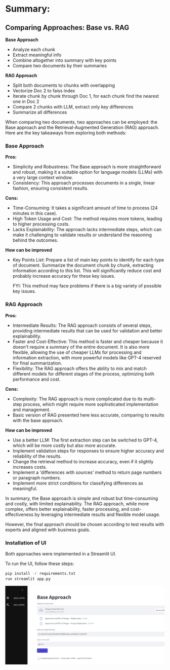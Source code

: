 # **Summary**:

## Comparing Approaches: Base vs. RAG

**Base Approach**
- Analyze each chunk
- Extract meaningful info
- Combine altogether into summary with key points
- Compare two documents by their summaries

**RAG Approach**
- Split both documents to chunks with overlapping
- Vectorize Doc 2 to faiss index
- Iterate chunk by chunk through Doc 1, for each chunk find the nearest one in Doc 2
- Compare 2 chunks with LLM, extract only key differences
- Summarize all differences

When comparing two documents, two approaches can be employed: the Base approach and the Retrieval-Augmented Generation (RAG) approach. Here are the key takeaways from exploring both methods:

### Base Approach
**Pros:**

- Simplicity and Robustness: The Base approach is more straightforward and robust, making it a suitable option for language models (LLMs) with a very large context window.
- Consistency: This approach processes documents in a single, linear fashion, ensuring consistent results.

**Cons:**

- Time-Consuming: It takes a significant amount of time to process (24 minutes in this case).
- High Token Usage and Cost: The method requires more tokens, leading to higher processing costs.
- Lacks Explainability: The approach lacks intermediate steps, which can make it challenging to validate results or understand the reasoning behind the outcomes.

**How can be improved**

- Key Points List: Prepare a list of main key points to identify for each type of document. Summarize the document chunk by chunk, extracting information according to this list. This will significantly reduce cost and probably increase accuracy for these key issues.

  FYI: This method may face problems if there is a big variety of possible key issues. 

### RAG Approach
**Pros:**

- Intermediate Results: The RAG approach consists of several steps, providing intermediate results that can be used for validation and better explainability.
- Faster and Cost-Effective: This method is faster and cheaper because it doesn't require a summary of the entire document. It is also more flexible, allowing the use of cheaper LLMs for processing and information extraction, with more powerful models like GPT-4 reserved for final summarization.
- Flexibility: The RAG approach offers the ability to mix and match different models for different stages of the process, optimizing both performance and cost.

**Cons:**

- Complexity: The RAG approach is more complicated due to its multi-step process, which might require more sophisticated implementation and management.
- Basic version of RAG presented here less accurate, comparing to results with the base approach.

**How can be improved**
- Use a better LLM: The first extraction step can be switched to GPT-4, which will be more costly but also more accurate.
- Implement validation steps for responses to ensure higher accuracy and reliability of the results.
- Change the retrieval method to increase accuracy, even if it slightly increases costs.
- Implement a 'differences with sources' method to return page numbers or paragraph numbers.
- Implement more strict conditions for classifying differences as meaningful.

In summary, the Base approach is simple and robust but time-consuming and costly, with limited explainability. The RAG approach, while more complex, offers better explainability, faster processing, and cost-effectiveness by leveraging intermediate results and flexible model usage.

However, the final approach should be chosen according to test results with experts and aligned with business goals.

### Installation of UI
Both approaches were implemented in a Streamlit UI.

To run the UI, follow these steps:
```bash
pip install -r requirements.txt
run streamlit app.py
```

![ui](ui.jpg)